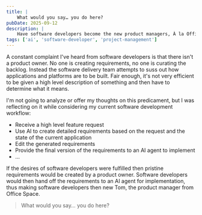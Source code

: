 ```yaml
---
title: |
    What would you say… you do here?
pubDate: 2025-09-12
description: |
	Have software developers become the new product managers, À la Office Space
tags: ['ai', 'software-developer', 'project-management']
---
```

A constant complaint I've heard from software developers is that there isn't a product owner. No one
is creating requirements, no one is curating the backlog. Instead the software delivery team attempts
to suss out how applications and platforms are to be built. Fair enough, it's not very efficient to
be given a high level description of something and then have to determine what it means.

I'm not going to analyze or offer my thoughts on this predicament, but I was reflecting on it while
considering my current software development workflow:

- Receive a high level feature request
- Use AI to create detailed requirements based on the request and the state of the current
  application
- Edit the generated requirements
- Provide the final version of the requirements to an AI agent to implement
- …

If the desires of software developers were fulfilled then pristine requirements would be created by
a product owner. Software developers would then hand off the requirements to an AI agent for
implementation, thus making software developers then new Tom, the product manager from Office Space.

> What would you say… you do here?

